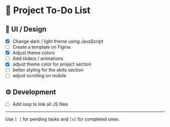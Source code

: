# 📌 Project To-Do List

## 🎨 UI / Design
- [X] Change dark / light theme using JavaScript  
- [ ] Create a template on Figma  
- [X] Adjust theme colors  
- [ ] Add sliders / animations  
- [X] adjust theme color for project section 
- [ ] better styling for the skills section
- [ ] adjust scrolling on mobile
## ⚙️ Development
- [ ] Add loop to link all JS files  

---

 Use `[ ]` for pending tasks and `[x]` for completed ones.  
